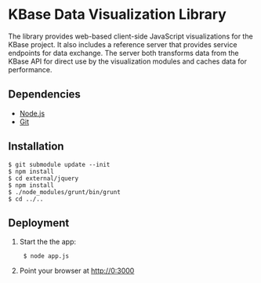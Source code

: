 KBase Data Visualization Library
================================
The library provides web-based client-side JavaScript visualizations for the KBase project. It also includes a reference server that provides service endpoints for data exchange. The server both transforms data from the KBase API for direct use by the visualization modules and caches data for performance.

Dependencies
------------
* [Node.js](http://nodejs.org/ "node.js")
* [Git](http://git-scm.com/ "Git")

Installation
------------

    $ git submodule update --init
    $ npm install
    $ cd external/jquery
    $ npm install
    $ ./node_modules/grunt/bin/grunt
    $ cd ../..

Deployment
----------

1. Start the the app:
        
        $ node app.js

2. Point your browser at [http://0:3000](http://0:3000)
